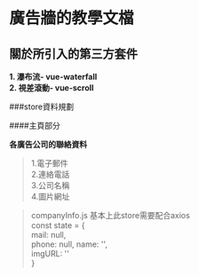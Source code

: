 # 廣告牆的教學文檔

## 關於所引入的第三方套件

**1. 瀑布流- vue-waterfall**  
**2. 視差滾動- vue-scroll**

###store資料規劃

####主頁部分

**各廣告公司的聯絡資料**
> 1.電子郵件  
> 2.連絡電話  
> 3.公司名稱  
> 4.圖片網址  

>  companyInfo.js  基本上此store需要配合axios  
>  const state = {  
>    mail: null,  
>    phone: null,
>    name: '',  
>    imgURL: ''  
>  }








